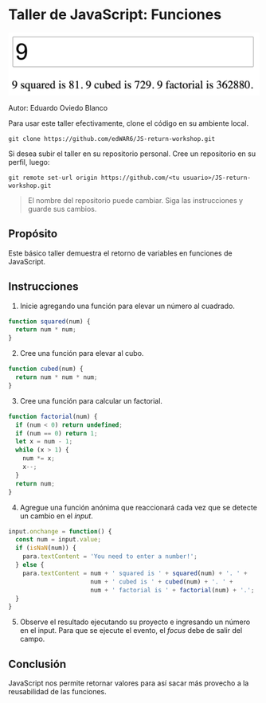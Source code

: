 # Taller de JavaScript: Funciones

![Resultado](/images/result.png)

Autor: Eduardo Oviedo Blanco

Para usar este taller efectivamente, clone el código en su ambiente local.
```
git clone https://github.com/edWAR6/JS-return-workshop.git
```
Si desea subir el taller en su repositorio personal.
Cree un repositorio en su perfil, luego:
```
git remote set-url origin https://github.com/<tu usuario>/JS-return-workshop.git
```

> El nombre del repositorio puede cambiar. Siga las instrucciones y guarde sus cambios.

## Propósito

Este básico taller demuestra el retorno de variables en funciones de JavaScript.

## Instrucciones

1. Inicie agregando una función para elevar un número al cuadrado.
```javascript
function squared(num) {
  return num * num;
}
```
2. Cree una función para elevar al cubo.
```javascript
function cubed(num) {
  return num * num * num;
}
```
3. Cree una función para calcular un factorial.
```javascript
function factorial(num) {
  if (num < 0) return undefined;
  if (num == 0) return 1;
  let x = num - 1;
  while (x > 1) {
    num *= x;
    x--;
  }
  return num;
}
```
4. Agregue una función anónima que reaccionará cada vez que se detecte un cambio en el *input*.
```javascript
input.onchange = function() {
  const num = input.value;
  if (isNaN(num)) {
    para.textContent = 'You need to enter a number!';
  } else {
    para.textContent = num + ' squared is ' + squared(num) + '. ' +
                       num + ' cubed is ' + cubed(num) + '. ' +
                       num + ' factorial is ' + factorial(num) + '.';
  }
}
```
5. Observe el resultado ejecutando su proyecto e ingresando un número en el input. Para que se ejecute el evento, el *focus* debe de salir del campo.


## Conclusión

JavaScript nos permite retornar valores para así sacar más provecho a la reusabilidad de las funciones.
